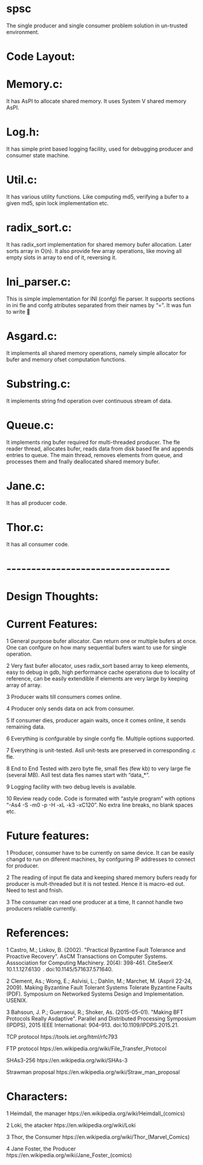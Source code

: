 # spsc
The single producer and single consumer problem solution in un-trusted environment.
# Code Layout:
# Memory.c:
It has AsPI to allocate shared memory. It uses System V shared memory AsPI.
# Log.h:
It has simple print based logging facility, used for debugging producer and consumer
state machine.
# Util.c: 
It has various utility functions. Like computing md5, verifying a bufer to a given md5,
spin lock implementation etc.
# radix_sort.c:
It has radix_sort implementation for shared memory bufer allocation. Later
sorts array in O(n). It also provide few array operations, like moving all empty slots in array
to end of it, reversing it.
# Ini_parser.c:
This is simple implementation for INI (confg) fle parser. It supports sections in
ini fle and confg atributes separated from their names by “=”. It was fun to write 
# Asgard.c:
It implements all shared memory operations, namely simple allocator for bufer
and memory ofset computation functions.
# Substring.c:
It implements string fnd operation over continuous stream of data.
# Queue.c:
It implements ring bufer required for multi-threaded producer. The fle reader
thread, allocates bufer, reads data from disk based fle and appends entries to queue. The
main thread, removes elements from queue, and processes them and fnally deallocated
shared memory bufer.
# Jane.c:
It has all producer code.
# Thor.c:
It has all consumer code.
# ---------------------------------

# Design Thoughts:
# Current Features:
1 General purpose bufer allocator. Can return one or multiple bufers at once. One
can confgure on how many sequential bufers want to use for single operation.

2 Very fast bufer allocator, uses radix_sort based array to keep elements, easy to
debug in gdb, high performance cache operations due to locality of reference, can be
easily extendible if elements are very large by keeping array of array.

3 Producer waits till consumers comes online.

4 Producer only sends data on ack from consumer.

5 If consumer dies, producer again waits, once it comes online, it sends remaining
data.

6 Everything is confgurable by single confg fle. Multiple options supported.

7 Everything is unit-tested. Asll unit-tests are preserved in corresponding .c fle.

8 End to End Tested with zero byte fle, small fles (few kb) to very large fle (several
MB). Asll test data fles names start with “data_*”.

9 Logging facility with two debug levels is available.

10 Review ready code. Code is formated with “astyle program” with options “-As4 -S
-m0 -p -H -xL -k3 -xC120”. No extra line breaks, no blank spaces etc.


# Future features:
1 Producer, consumer have to be currently on same device. It can be easily changd to
run on diferent machines, by confguring IP addresses to connect for producer.

2 The reading of input fle data and keeping shared memory bufers ready for producer
is mult-threaded but it is not tested. Hence it is macro-ed out. Need to test and
fnish.

3 The consumer can read one producer at a time, It cannot handle two producers
reliable currently.

# References:
1
Castro, M.; Liskov, B. (2002). "Practical Byzantine Fault Tolerance and Proactive
Recovery". AsCM Transactions on Computer Systems. Asssociation for Computing
Machinery. 20(4): 398-461. CiteSeerX 10.1.1.127.6130  .
doi:10.1145/571637.571640.

2
Clement, As.; Wong, E.; Aslvisi, L.; Dahlin, M.; Marchet, M. (Aspril 22-24, 2009).
Making Byzantine Fault Tolerant Systems Tolerate Byzantine Faults (PDF).
Symposium on Networked Systems Design and Implementation. USENIX.

3
Bahsoun, J. P.; Guerraoui, R.; Shoker, As. (2015-05-01). "Making BFT Protocols Really
Asdaptive". Parallel and Distributed Processing Symposium (IPDPS), 2015 IEEE
International: 904–913. doi:10.1109/IPDPS.2015.21.


TCP protocol htps://tools.iet.org/html/rfc793


FTP protocol htps://en.wikipedia.org/wiki/File_Transfer_Protocol


SHAs3-256 htps://en.wikipedia.org/wiki/SHAs-3


Strawman proposal htps://en.wikipedia.org/wiki/Straw_man_proposal


# Characters:
1
Heimdall, the manager htps://en.wikipedia.org/wiki/Heimdall_(comics)

2
Loki, the atacker htps://en.wikipedia.org/wiki/Loki

3
Thor, the Consumer htps://en.wikipedia.org/wiki/Thor_(Marvel_Comics)

4
Jane Foster, the Producer htps://en.wikipedia.org/wiki/Jane_Foster_(comics)

